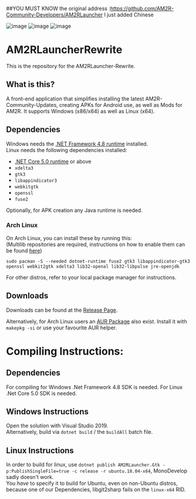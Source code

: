 ##YOU MUST KNOW
the original address :https://github.com/AM2R-Community-Developers/AM2RLauncher
I just added Chinese 

![image](https://user-images.githubusercontent.com/89327487/143777754-d4467edf-1848-48cf-9282-d996875a8d97.png)
![image](https://user-images.githubusercontent.com/89327487/143777758-30b44ddf-ce3e-4e2c-89f6-af60018c8202.png)
![image](https://user-images.githubusercontent.com/89327487/143777762-d4504d4c-55e1-44af-a855-141393156f5a.png)



# AM2RLauncherRewrite
This is the repository for the AM2RLauncher-Rewrite.

## What is this?
A front-end application that simplifies installing the latest AM2R-Community-Updates, creating APKs for Android use, as well as Mods for AM2R. It supports Windows (x86/x64) as well as Linux (x64).

## Dependencies
Windows needs the [.NET Framework 4.8 runtime](https://dotnet.microsoft.com/download/dotnet-framework/net48) installed.  
Linux needs the following dependencies installed:

- [.NET Core 5.0 runtime](https://dotnet.microsoft.com/download/dotnet/5.0) or above
- `xdelta3` 
- `gtk3`
- `libappindicator3`
- `webkitgtk`
- `openssl`
- `fuse2`

Optionally, for APK creation any Java runtime is needed.

### Arch Linux
On Arch Linux, you can install these by running this:  
(Multilib repositories are required, instructions on how to enable them can be found [here](https://wiki.archlinux.org/title/Official_repositories#Enabling_multilib))

`sudo pacman -S --needed dotnet-runtime fuse2 gtk3 libappindicator-gtk3 openssl webkit2gtk xdelta3 lib32-openal lib32-libpulse jre-openjdk`

For other distros, refer to your local package manager for instructions.   

## Downloads
Downloads can be found at the [Release Page](https://github.com/AM2R-Community-Developers/AM2RLauncher/releases).

Alternatively, for Arch Linux users an [AUR Package](https://aur.archlinux.org/packages/am2rlauncher/) also exist. Install it with `makepkg -si` or use your favourite AUR helper.

# Compiling Instructions:
## Dependencies
For compiling for Windows .Net Framework 4.8 SDK is needed. For Linux .Net Core 5.0 SDK is needed.

## Windows Instructions
Open the solution with Visual Studio 2019.  
Alternatively, build via `dotnet build` /  the `buildAll` batch file.

## Linux Instructions
In order to build for linux, use `dotnet publish AM2RLauncher.Gtk -p:PublishSingleFile=true -c release -r ubuntu.18.04-x64`, MonoDevelop sadly doesn't work.  
You *have* to specify it to build for Ubuntu, even on non-Ubuntu distros, because one of our Dependencies, libgit2sharp fails on the `linux-x64` RID.
